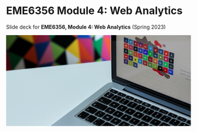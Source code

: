 # EME6356 Module 4: Web Analytics

Slide deck for **EME6356, Module 4: Web Analytics** (Spring 2023)

![](img/4-social-media.jpg)
